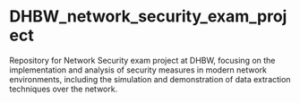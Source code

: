 # DHBW_network_security_exam_project
Repository for Network Security exam project at DHBW, focusing on the implementation and analysis of security measures in modern network environments, including the simulation and demonstration of data extraction techniques over the network.
